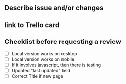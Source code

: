 ## Describe issue and/or changes

## link to Trello card

## Checklist before requesting a review
- [ ] Local version works on desktop
- [ ] Local version works on mobile
- [ ] If it involves javascript, then there is testing
- [ ] Updated "last updated" field
- [ ] Correct Title if new page
